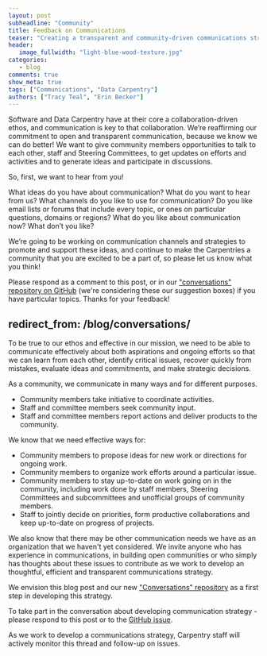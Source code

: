```yaml
---
layout: post
subheadline: "Community"
title: Feedback on Communications
teaser: "Creating a transparent and community-driven communications strategy."
header:
   image_fullwidth: "light-blue-wood-texture.jpg"
categories:
   - blog
comments: true
show_meta: true
tags: ["Communications", "Data Carpentry"]
authors: ["Tracy Teal", "Erin Becker"]
---
```


Software and Data Carpentry have at their core a collaboration-driven ethos, and communication is key to that collaboration.
We’re reaffirming our commitment to open and transparent communication, because we know we can do better! We want to give community
members opportunities to talk to each other, staff and Steering Committees, to get updates on efforts and activities and to generate ideas
and participate in discussions.  

So, first, we want to hear from you!  

What ideas do you have about communication? What do you want to hear from us? What channels do you like to use for communication?
Do you like email lists or forums that include every topic, or ones on particular questions, domains or regions? What do you like about
communication now? What don’t you like?  

We’re going to be working on communication channels and strategies to promote and support these ideas, and continue to make the
Carpentries a community that you are excited to be a part of, so please let us know what you think!  

Please respond as a comment to this post, or in our
["conversations" repository on GitHub](https://github.com/carpentries/conversations/issues/1)
(we're considering these our suggestion boxes) if you have particular topics. Thanks for your feedback!

redirect_from: /blog/conversations/
-------

To be true to our ethos and effective in our mission, we need to be able to communicate effectively about both aspirations and ongoing efforts so that we can learn from each other, identify critical issues, recover quickly from mistakes, evaluate ideas and commitments, and make strategic decisions.  

As a community, we communicate in many ways and for different purposes.  

- Community members take initiative to coordinate activities.  
- Staff and committee members seek community input.  
- Staff and committee members report actions and deliver products to the community.  

We know that we need effective ways for:  

- Community members to propose ideas for new work or directions for ongoing work.  
- Community members to organize work efforts around a particular issue.  
- Community members to stay up-to-date on work going on in the community, including work done by staff members, Steering Committees and subcommittees and unofficial groups of community members.  
- Staff to jointly decide on priorities, form productive collaborations and keep up-to-date on progress of projects.  

We also know that there may be other communication needs we have as an organization that we haven't yet considered. We invite anyone who has experience in communications, in building open communities or who simply has thoughts about these issues to contribute as we
work to develop an thoughtful, efficient and transparent communications strategy.  

We envision this blog post and our new ["Conversations" repository](https://github.com/carpentries/conversations) as a first step in developing this strategy.  

To take part in the conversation about developing communication strategy - please respond to this post or to the [GitHub issue](https://github.com/carpentries/conversations/issues/1).  

As we work to develop a communications strategy, Carpentry staff will actively monitor this thread and follow-up on issues.
